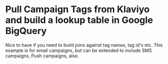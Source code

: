 # Pull Campaign Tags from Klaviyo and build a lookup table in Google BigQuery

Nice to have if you need to build joins against tag names, tag id's etc.  This example is for email campaigns, but can be extended to include SMS campaigns, Push campaigns, also.